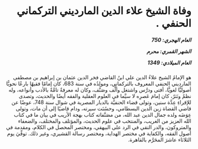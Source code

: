 <h1 dir="rtl">وفاة الشيخ علاء الدين المارديني التركماني الحنفي .</h1>

<h5 dir="rtl">العام الهجري:  750

الشهر القمري: محرم

العام الميلادي: 1349</h5>

<p dir="rtl">هو الإمامُ الشيخ علاءُ الدين علي ابنُ القاضي فخر الدين عثمان بن إبراهيم بن مصطفى المارديني الحنفي المعروف بالتركماني، ومولِدُه في سنة 683، كان إمامًا فقيهًا بارعًا نحويًّا أصوليًّا لغويًّا، أفتى ودرَّس واشتغل وألَّف وصَنَّف، وكان له معرفةٌ تامَّةٌ بالأدب وأنواعه، وله نظمٌ ونَثرٌ، كان إمامَ عَصرِه لا سيَّما في العلوم العقلية والفقه أيضًا والحديث، وتصدى للإقراءِ عِدَّة سنين، وتولى قضاء الحنفيَّة بالديار المصرية في شوال سنة 748، عوضًا عن قاضي القضاة زين الدين البسطامي، وحسُنَت سيرته، ودام قاضيًا إلى أن مات، وتولى عِوَضَه ولده جمال الدين عبد الله، من مصَنَّفاته كتاب بهجة الأريب في بيان ما في كتاب الله العزيز من الغريب، والمنتخب في علوم الحديث، والمؤتلف والمختلف، والضعفاء والمتروكون، والدر النقي في الرد على البيهقي، ومختصر المحصل في الكلام، ومقدمة في أصول الفقه، والكفاية في مختصر الهداية، ومختصر رسالة القشيري، وغير ذلك. توفِّيَ يوم الثلاثاء عاشرَ المحَرَّم بالقاهرة.</p></br>
